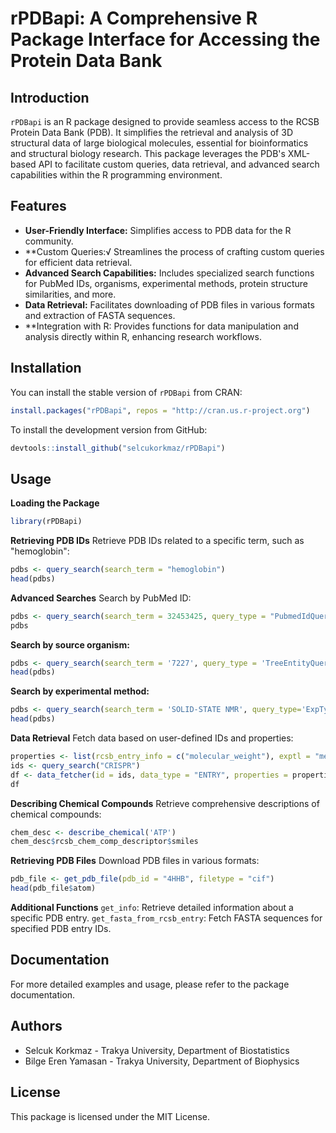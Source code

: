 # rPDBapi: A Comprehensive R Package Interface for Accessing the Protein Data Bank


## Introduction
`rPDBapi` is an R package designed to provide seamless access to the RCSB Protein Data Bank (PDB). It simplifies the retrieval and analysis of 3D structural data of large biological molecules, essential for bioinformatics and structural biology research. This package leverages the PDB's XML-based API to facilitate custom queries, data retrieval, and advanced search capabilities within the R programming environment.

## Features
* **User-Friendly Interface:** Simplifies access to PDB data for the R community.
* **Custom Queries:√ Streamlines the process of crafting custom queries for efficient data retrieval.
* **Advanced Search Capabilities:** Includes specialized search functions for PubMed IDs, organisms, experimental methods, protein structure similarities, and more.
* **Data Retrieval:** Facilitates downloading of PDB files in various formats and extraction of FASTA sequences.
* **Integration with R: Provides functions for data manipulation and analysis directly within R, enhancing research workflows.


## Installation
You can install the stable version of `rPDBapi` from CRAN:

```r
install.packages("rPDBapi", repos = "http://cran.us.r-project.org")
```

To install the development version from GitHub:

```r
devtools::install_github("selcukorkmaz/rPDBapi")
```

## Usage

**Loading the Package**
```r
library(rPDBapi)
```

**Retrieving PDB IDs**
Retrieve PDB IDs related to a specific term, such as "hemoglobin":

```r
pdbs <- query_search(search_term = "hemoglobin")
head(pdbs)
```

**Advanced Searches**
Search by PubMed ID:

```r
pdbs <- query_search(search_term = 32453425, query_type = "PubmedIdQuery")
pdbs
```

**Search by source organism:**

```r
pdbs <- query_search(search_term = '7227', query_type = 'TreeEntityQuery')
head(pdbs)
```

**Search by experimental method:**

```r
pdbs <- query_search(search_term = 'SOLID-STATE NMR', query_type='ExpTypeQuery')
head(pdbs)
```

**Data Retrieval**
Fetch data based on user-defined IDs and properties:

```r
properties <- list(rcsb_entry_info = c("molecular_weight"), exptl = "method", rcsb_accession_info = "deposit_date")
ids <- query_search("CRISPR")
df <- data_fetcher(id = ids, data_type = "ENTRY", properties = properties, return_as_dataframe = TRUE)
df
```

**Describing Chemical Compounds**
Retrieve comprehensive descriptions of chemical compounds:

```r
chem_desc <- describe_chemical('ATP')
chem_desc$rcsb_chem_comp_descriptor$smiles
```

**Retrieving PDB Files**
Download PDB files in various formats:

```r
pdb_file <- get_pdb_file(pdb_id = "4HHB", filetype = "cif")
head(pdb_file$atom)
```

**Additional Functions**
`get_info`: Retrieve detailed information about a specific PDB entry.
`get_fasta_from_rcsb_entry`: Fetch FASTA sequences for specified PDB entry IDs.

## Documentation
For more detailed examples and usage, please refer to the package documentation.

## Authors
* Selcuk Korkmaz - Trakya University, Department of Biostatistics
* Bilge Eren Yamasan - Trakya University, Department of Biophysics

## License
This package is licensed under the MIT License.